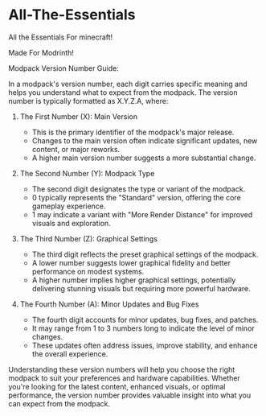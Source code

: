 # All-The-Essentials
All the Essentials For minecraft!

Made For Modrinth!


Modpack Version Number Guide:

In a modpack's version number, each digit carries specific meaning and helps you understand what to expect from the modpack. The version number is typically formatted as X.Y.Z.A, where:

1. The First Number (X): Main Version
   - This is the primary identifier of the modpack's major release.
   - Changes to the main version often indicate significant updates, new content, or major reworks.
   - A higher main version number suggests a more substantial change.

2. The Second Number (Y): Modpack Type
   - The second digit designates the type or variant of the modpack.
   - 0 typically represents the "Standard" version, offering the core gameplay experience.
   - 1 may indicate a variant with "More Render Distance" for improved visuals and exploration.

3. The Third Number (Z): Graphical Settings
   - The third digit reflects the preset graphical settings of the modpack.
   - A lower number suggests lower graphical fidelity and better performance on modest systems.
   - A higher number implies higher graphical settings, potentially delivering stunning visuals but requiring more powerful hardware.

4. The Fourth Number (A): Minor Updates and Bug Fixes
   - The fourth digit accounts for minor updates, bug fixes, and patches.
   - It may range from 1 to 3 numbers long to indicate the level of minor changes.
   - These updates often address issues, improve stability, and enhance the overall experience.

Understanding these version numbers will help you choose the right modpack to suit your preferences and hardware capabilities. Whether you're looking for the latest content, enhanced visuals, or optimal performance, the version number provides valuable insight into what you can expect from the modpack.
